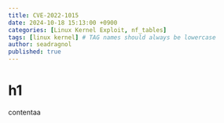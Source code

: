 ```yaml
---
title: CVE-2022-1015
date: 2024-10-18 15:13:00 +0900
categories: [Linux Kernel Exploit, nf_tables]
tags: [linux kernel] # TAG names should always be lowercase
author: seadragnol
published: true
---
```


# h1

contentaa
